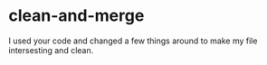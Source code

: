 # clean-and-merge

I used your code and changed a few things around to make my file intersesting and clean.
